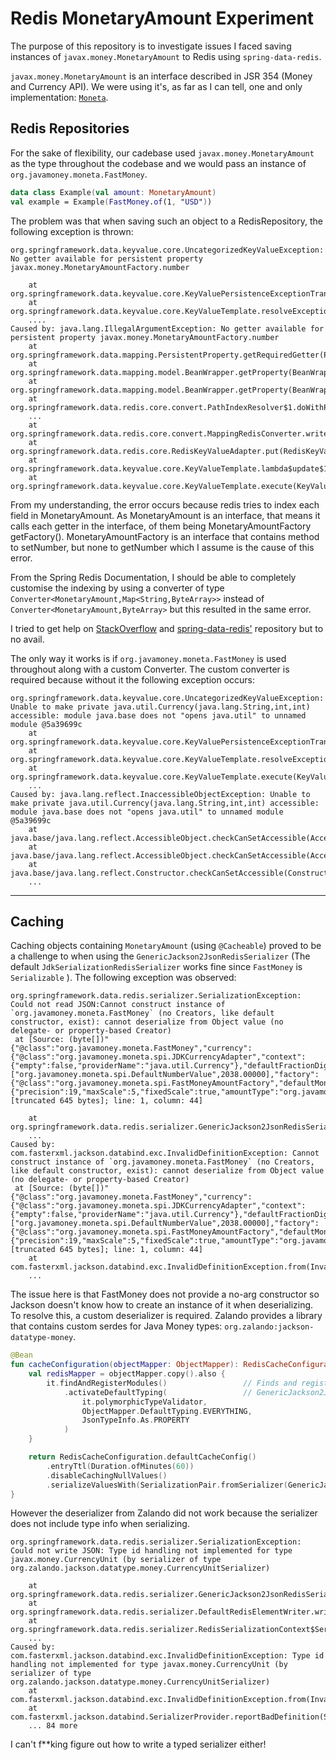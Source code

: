 # Redis MonetaryAmount Experiment

The purpose of this repository is to investigate issues I faced saving instances
of `javax.money.MonetaryAmount` to Redis using `spring-data-redis`.

`javax.money.MonetaryAmount` is an interface described in JSR 354 (Money and Currency API).
We were using it's, as far as I can tell, one and only implementation: [`Moneta`](https://github.com/JavaMoney/jsr354-ri).


## Redis Repositories

For the sake of flexibility, our cadebase used `javax.money.MonetaryAmount` as the type throughout the codebase and we would pass an instance of `org.javamoney.moneta.FastMoney`.

```kotlin
data class Example(val amount: MonetaryAmount)
val example = Example(FastMoney.of(1, "USD"))
```

The problem was that when saving such an object to a RedisRepository,  the following exception is thrown:

```text
org.springframework.data.keyvalue.core.UncategorizedKeyValueException: No getter available for persistent property javax.money.MonetaryAmountFactory.number

	at org.springframework.data.keyvalue.core.KeyValuePersistenceExceptionTranslator.translateExceptionIfPossible(KeyValuePersistenceExceptionTranslator.java:51)
	at org.springframework.data.keyvalue.core.KeyValueTemplate.resolveExceptionIfPossible(KeyValueTemplate.java:405)
	....
Caused by: java.lang.IllegalArgumentException: No getter available for persistent property javax.money.MonetaryAmountFactory.number
	at org.springframework.data.mapping.PersistentProperty.getRequiredGetter(PersistentProperty.java:93)
	at org.springframework.data.mapping.model.BeanWrapper.getProperty(BeanWrapper.java:135)
	at org.springframework.data.mapping.model.BeanWrapper.getProperty(BeanWrapper.java:108)
	at org.springframework.data.redis.core.convert.PathIndexResolver$1.doWithPersistentProperty(PathIndexResolver.java:122)
	...
	at org.springframework.data.redis.core.convert.MappingRedisConverter.write(MappingRedisConverter.java:114)
	at org.springframework.data.redis.core.RedisKeyValueAdapter.put(RedisKeyValueAdapter.java:195)
	at org.springframework.data.keyvalue.core.KeyValueTemplate.lambda$update$1(KeyValueTemplate.java:201)
	at org.springframework.data.keyvalue.core.KeyValueTemplate.execute(KeyValueTemplate.java:314)
```

From my understanding, the error occurs because redis tries to index each field in MonetaryAmount.
As MonetaryAmount is an interface, that means it calls each getter in the interface, of them being MonetaryAmountFactory getFactory().
MonetaryAmountFactory is an interface that contains method to setNumber, but none to getNumber which I assume is the cause of this error.

From the Spring Redis Documentation, I should be able to completely customise the indexing by using a converter of type `Converter<MonetaryAmount,Map<String,ByteArray>>` instead of `Converter<MonetaryAmount,ByteArray>`
but this resulted in the same error.

I tried to get help on [StackOverflow](https://stackoverflow.com/q/76610499/821110) and [spring-data-redis'](https://github.com/spring-projects/spring-data-redis/issues/2630) repository but to no avail.

The only way it works is if `org.javamoney.moneta.FastMoney` is used throughout along with a custom Converter.
The custom converter is required because without it the following exception occurs:

```text
org.springframework.data.keyvalue.core.UncategorizedKeyValueException: Unable to make private java.util.Currency(java.lang.String,int,int) accessible: module java.base does not "opens java.util" to unnamed module @5a39699c
	at org.springframework.data.keyvalue.core.KeyValuePersistenceExceptionTranslator.translateExceptionIfPossible(KeyValuePersistenceExceptionTranslator.java:51)
	at org.springframework.data.keyvalue.core.KeyValueTemplate.resolveExceptionIfPossible(KeyValueTemplate.java:405)
	at org.springframework.data.keyvalue.core.KeyValueTemplate.execute(KeyValueTemplate.java:316)
	...
Caused by: java.lang.reflect.InaccessibleObjectException: Unable to make private java.util.Currency(java.lang.String,int,int) accessible: module java.base does not "opens java.util" to unnamed module @5a39699c
	at java.base/java.lang.reflect.AccessibleObject.checkCanSetAccessible(AccessibleObject.java:354)
	at java.base/java.lang.reflect.AccessibleObject.checkCanSetAccessible(AccessibleObject.java:297)
	at java.base/java.lang.reflect.Constructor.checkCanSetAccessible(Constructor.java:188)
	...
```

---

## Caching

Caching objects containing `MonetaryAmount` (using `@Cacheable`) proved to be a challenge to when using the `GenericJackson2JsonRedisSerializer` 
(The default `JdkSerializationRedisSerializer` works fine since `FastMoney` is `Serializable` ).
The following exception was observed:

```
org.springframework.data.redis.serializer.SerializationException: Could not read JSON:Cannot construct instance of `org.javamoney.moneta.FastMoney` (no Creators, like default constructor, exist): cannot deserialize from Object value (no delegate- or property-based Creator)
 at [Source: (byte[])"{"@class":"org.javamoney.moneta.FastMoney","currency":{"@class":"org.javamoney.moneta.spi.JDKCurrencyAdapter","context":{"empty":false,"providerName":"java.util.Currency"},"defaultFractionDigits":2,"currencyCode":"AED","numericCode":784},"number":["org.javamoney.moneta.spi.DefaultNumberValue",2038.00000],"factory":{"@class":"org.javamoney.moneta.spi.FastMoneyAmountFactory","defaultMonetaryContext":{"precision":19,"maxScale":5,"fixedScale":true,"amountType":"org.javamoney.moneta.FastMoney","empty"[truncated 645 bytes]; line: 1, column: 44] 

	at org.springframework.data.redis.serializer.GenericJackson2JsonRedisSerializer.deserialize(GenericJackson2JsonRedisSerializer.java:253)
	...
Caused by: com.fasterxml.jackson.databind.exc.InvalidDefinitionException: Cannot construct instance of `org.javamoney.moneta.FastMoney` (no Creators, like default constructor, exist): cannot deserialize from Object value (no delegate- or property-based Creator)
 at [Source: (byte[])"{"@class":"org.javamoney.moneta.FastMoney","currency":{"@class":"org.javamoney.moneta.spi.JDKCurrencyAdapter","context":{"empty":false,"providerName":"java.util.Currency"},"defaultFractionDigits":2,"currencyCode":"AED","numericCode":784},"number":["org.javamoney.moneta.spi.DefaultNumberValue",2038.00000],"factory":{"@class":"org.javamoney.moneta.spi.FastMoneyAmountFactory","defaultMonetaryContext":{"precision":19,"maxScale":5,"fixedScale":true,"amountType":"org.javamoney.moneta.FastMoney","empty"[truncated 645 bytes]; line: 1, column: 44]
	at com.fasterxml.jackson.databind.exc.InvalidDefinitionException.from(InvalidDefinitionException.java:67)
	...
```

The issue here is that FastMoney does not provide a no-arg constructor so Jackson doesn't know how to create an instance of it when deserializing.
To resolve this, a custom deserializer is required. Zalando provides a library that contains custom serdes for Java Money types: `org.zalando:jackson-datatype-money`.

```kotlin
@Bean
fun cacheConfiguration(objectMapper: ObjectMapper): RedisCacheConfiguration {
    val redisMapper = objectMapper.copy().also {
        it.findAndRegisterModules()                 // Finds and registers MoneyModule() from org.zalando:jackson-datatype-money
            .activateDefaultTyping(                 // GenericJackson2JsonRedisSerializer requires serialization to be done with type info.
                it.polymorphicTypeValidator,
                ObjectMapper.DefaultTyping.EVERYTHING,
                JsonTypeInfo.As.PROPERTY
            )
    }

    return RedisCacheConfiguration.defaultCacheConfig()
        .entryTtl(Duration.ofMinutes(60))
        .disableCachingNullValues()
        .serializeValuesWith(SerializationPair.fromSerializer(GenericJackson2JsonRedisSerializer(redisMapper)))
}    
```

However the deserializer from Zalando did not work because the serializer does not include type info when serializing.
```text
org.springframework.data.redis.serializer.SerializationException: Could not write JSON: Type id handling not implemented for type javax.money.CurrencyUnit (by serializer of type org.zalando.jackson.datatype.money.CurrencyUnitSerializer)

	at org.springframework.data.redis.serializer.GenericJackson2JsonRedisSerializer.serialize(GenericJackson2JsonRedisSerializer.java:223)
	at org.springframework.data.redis.serializer.DefaultRedisElementWriter.write(DefaultRedisElementWriter.java:41)
	at org.springframework.data.redis.serializer.RedisSerializationContext$SerializationPair.write(RedisSerializationContext.java:287)
	...
Caused by: com.fasterxml.jackson.databind.exc.InvalidDefinitionException: Type id handling not implemented for type javax.money.CurrencyUnit (by serializer of type org.zalando.jackson.datatype.money.CurrencyUnitSerializer)
	at com.fasterxml.jackson.databind.exc.InvalidDefinitionException.from(InvalidDefinitionException.java:77)
	at com.fasterxml.jackson.databind.SerializerProvider.reportBadDefinition(SerializerProvider.java:1308)
	... 84 more
```

I can't f**king figure out how to write a typed serializer either!


